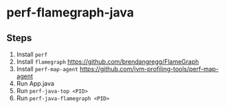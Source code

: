 # perf-flamegraph-java

## Steps

1. Install `perf`
2. Install `flamegraph` <https://github.com/brendangregg/FlameGraph>
3. Install `perf-map-agent` <https://github.com/jvm-profiling-tools/perf-map-agent>
4. Run App.java
5. Run `perf-java-top <PID>`
5. Run `perf-java-flamegraph <PID>`